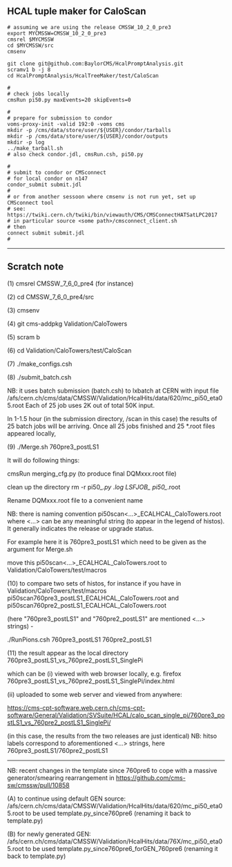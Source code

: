 
## HCAL tuple maker for CaloScan

```
# assuming we are using the release CMSSW_10_2_0_pre3
export MYCMSSW=CMSSW_10_2_0_pre3
cmsrel $MYCMSSW
cd $MYCMSSW/src
cmsenv

git clone git@github.com:BaylorCMS/HcalPromptAnalysis.git
scramv1 b -j 8
cd HcalPromptAnalysis/HcalTreeMaker/test/CaloScan

#
# check jobs locally
cmsRun pi50.py maxEvents=20 skipEvents=0

#
# prepare for submission to condor
voms-proxy-init -valid 192:0 -voms cms
mkdir -p /cms/data/store/user/${USER}/condor/tarballs
mkdir -p /cms/data/store/user/${USER}/condor/outputs
mkdir -p log
../make_tarball.sh
# also check condor.jdl, cmsRun.csh, pi50.py

#
# submit to condor or CMSconnect
# for local condor on n147
condor_submit submit.jdl
#
# or from another sessoon where cmsenv is not run yet, set up CMSconnect tool
# see: https://twiki.cern.ch/twiki/bin/viewauth/CMS/CMSConnectHATSatLPC2017
# in particular source <some path>/cmsconnect_client.sh
# then
connect submit submit.jdl
# 
```

- - - -

## Scratch note

(1) cmsrel CMSSW_7_6_0_pre4 (for instance)

(2) cd CMSSW_7_6_0_pre4/src

(3) cmsenv

(4) git cms-addpkg Validation/CaloTowers

(5) scram b

(6) cd Validation/CaloTowers/test/CaloScan

(7) ./make_configs.csh

(8) ./submit_batch.csh

NB: it uses batch submission (batch.csh) to lxbatch at CERN 
with input file 
/afs/cern.ch/cms/data/CMSSW/Validation/HcalHits/data/620/mc_pi50_eta05.root
Each of 25 job uses 2K out of total 50K input.

In 1-1.5 hour (in the submission directory, /scan in this case)
the results of 25 batch jobs will be arriving. 
Once all 25 jobs finished and 25 *.root files appeared locally, 

(9) ./Merge.sh 760pre3_postLS1

It will do following things:

cmsRun  merging_cfg.py
(to produce final DQMxxx.root file)

clean up the directory
rm -r pi50_*.py *.log LSFJOB_* pi50_*.root

Rename DQMxxx.root file to a convenient name

NB: there is naming convention  pi50scan<...>_ECALHCAL_CaloTowers.root
where <...> can be any meaningful string (to appear in the legend of histos). It generally indicates the release or upgrade status.

For example here it is 760pre3_postLS1 which need to be given as the argument for Merge.sh

move this pi50scan<...>_ECALHCAL_CaloTowers.root to Validation/CaloTowers/test/macros


(10) to compare two sets of histos, for instance if you have in 
Validation/CaloTowers/test/macros 
pi50scan760pre3_postLS1_ECALHCAL_CaloTowers.root    and
pi50scan760pre2_postLS1_ECALHCAL_CaloTowers.root

(here "760pre3_postLS1" and "760pre2_postLS1" are mentioned <...> strings) - 

./RunPions.csh 760pre3_postLS1 760pre2_postLS1


(11) the result appear as the local directory 
760pre3_postLS1_vs_760pre2_postLS1_SinglePi
  
which can be 
(i) viewed with web browser locally, e.g.
firefox 760pre3_postLS1_vs_760pre2_postLS1_SinglePi/index.html

(ii) uploaded to some web server and viewed from anywhere:

https://cms-cpt-software.web.cern.ch/cms-cpt-software/General/Validation/SVSuite/HCAL/calo_scan_single_pi/760pre3_postLS1_vs_760pre2_postLS1_SinglePi/

(in this case, the results from the two releases are just identical)
NB:  hitso labels correspond to aforementioned <...> strings, here 760pre3_postLS1/760pre2_postLS1

--------------------------------------------------
NB: recent changes in the template since 760pre6
to cope with a massive generator/smearing rearrangement in
https://github.com/cms-sw/cmssw/pull/10858

(A) to continue using default GEN source:
    /afs/cern.ch/cms/data/CMSSW/Validation/HcalHits/data/620/mc_pi50_eta05.root
to be used template.py_since760pre6 (renaming it back to template.py)

(B) for newly generated GEN:
    /afs/cern.ch/cms/data/CMSSW/Validation/HcalHits/data/76X/mc_pi50_eta05.root
to be used template.py_since760pre6_forGEN_760pre6 (renaming it back to template.py)
